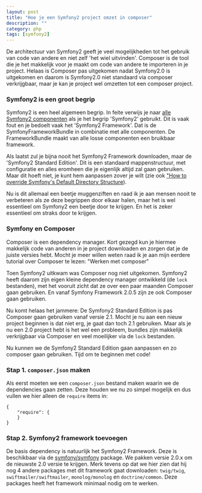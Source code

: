 ```yaml
---
layout: post
title: "Hoe je een Symfony2 project omzet in composer"
description: ""
category: php
tags: [symfony2]
---
```

De architectuur van Symfony2 geeft je veel mogelijkheden tot het gebruik van
code van andere en niet zelf 'het wiel uitvinden'. Composer is de tool die je
het makkelijk voor je maakt om code van andere te importeren in je project.
Helaas is Composer pas uitgekomen nadat Symfony2.0 is uitgekomen en daarom is
Symfony2.0 niet standaard via composer verkrijgbaar, maar je kan je project wel
omzetten tot een composer project.
<!--more-->

### Symfony2 is een groot begrip

Symfony2 is een heel algemeen begrip. In feite verwijs je naar [alle Symfony2
componenten](http://symfony.com/doc/current/components) als je het begrip
'Symfony2' gebruikt. Dit is vaak fout en je bedoelt vaak het 'Symfony2 Framework'. 
Dat is de SymfonyFrameworkBundle in combinatie met alle componenten. De
FrameworkBundle maakt van alle losse componenten een bruikbaar framework.

Als laatst zul je bijna nooit het Symfony2 Framework downloaden, maar de
'Symfony2 Standard Edition'. Dit is een standaard mappenstructuur, met
configuratie en alles eromheen die je eigenlijk altijd zal gaan gebruiken. Maar
dit hoeft niet, je kunt hem aanpassen zover je wilt (zie ook
["How to override Symfony's Default Directory Structure](http://symfony.com/doc/current/cookbook/configuration/override_dir_structure.html)).

Nu is dit allemaal een beetje muggenziften en raad ik je aan mensen nooit te
verbeteren als ze deze begrippen door elkaar halen, maar het is wel essentieel
om Symfony2 een beetje door te krijgen. En het is zeker essentieel om straks
door te krijgen.

### Symfony en Composer

Composer is een dependency manager. Kort gezegd kun je hiermee makkelijk code
van anderen in je project downloaden en zorgen dat je de juiste versies hebt.
Mocht je meer willen weten raad ik je aan mijn eerdere tutorial over Composer te
lezen: "Werken met composer"

Toen Symfony2 uitkwam was Composer nog niet uitgekomen. Symfony2 heeft daarom
zijn eigen kleine dependency manager ontwikkeld (de `lock` bestanden), met 
het vooruit zicht dat ze over een paar maanden Composer gaan gebruiken. En vanaf
Symfony Framework 2.0.5 zijn ze ook Composer gaan gebruiken.

Nu komt helaas het jammere: De Symfony2 Standard Edition is pas Composer gaan
gebruiken vanaf versie 2.1. Mocht je nu aan een nieuw project beginnen is dat
niet erg, je gaat dan toch 2.1 gebruiken. Maar als je nu een 2.0 project hebt is
het wel een probleem, bundles zijn makkelijk verkrijgbaar via Composer en veel
moeilijker via de `lock` bestanden.

Nu kunnen we de Symfony2 Standard Edition gaan aanpassen en zo composer gaan
gebruiken. Tijd om te beginnen met code!

### Stap 1. `composer.json` maken

Als eerst moeten we een `composer.json` bestand maken waarin we de
dependencies gaan zetten. Deze houden we nu zo simpel mogelijk en dus vullen we
hier alleen de `require` items in:

    {
        "require": {
        }
    }

### Stap 2. Symfony2 framework toevoegen

De basis dependency is natuurlijk het Symfony2 Framework. Deze is beschikbaar
via de [symfony/symfony](https://packagist.org/packages/symfony/symfony)
package. We pakken versie 2.0.x om de nieuwste 2.0 versie te krijgen. Merk
tevens op dat we hier zien dat hij nog 4 andere packages met dit framework gaat
downloaden: `twig/twig`, `swiftmailer/swiftmailer`, `monolog/monolog` en
`doctrine/common`. Deze packages heeft het framework minimaal nodig om te
werken.
